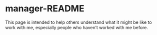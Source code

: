 # manager-README
This page is intended to help others understand what it might be like to work with me, especially people who haven’t worked with me before.

